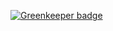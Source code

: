 
[![Greenkeeper badge](https://badges.greenkeeper.io/bongani-m/DevplayBootstrap.svg)](https://greenkeeper.io/)
